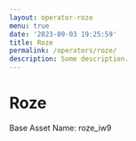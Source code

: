 ```yaml
---
layout: operator-roze
menu: true
date: '2023-09-03 19:25:59'
title: Roze
permalink: /operators/roze/
description: Some description.
---
```


# Roze

Base Asset Name: roze_iw9